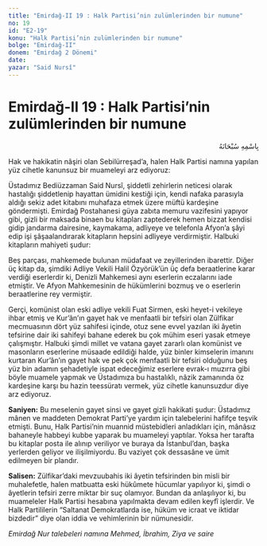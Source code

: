 ```yaml
---
title: "Emirdağ-II 19 : Halk Partisi’nin zulümlerinden bir numune"
no: 19
id: "E2-19"
konu: "Halk Partisi’nin zulümlerinden bir numune"
bolge: "Emirdağ-II"
donem: "Emirdağ 2 Dönemi"
date: 
yazar: "Said Nursî"
---
```


# Emirdağ-II 19 : Halk Partisi’nin zulümlerinden bir numune

<p class="arabic" dir="rtl" title="Meal: “Her türlü noksan sıfatlardan yüce olan Allah’ın adıyla.”">بِاسْمِهِ سُبْحَانَهُ</p>

Hak ve hakikatin nâşiri olan Sebilürreşad’a, halen Halk Partisi namına yapılan yüz cihetle kanunsuz bir muameleyi arz ediyoruz:

Üstadımız Bediüzzaman Said Nursî, şiddetli zehirlerin neticesi olarak hastalığı şiddetlenip hayattan ümidini kestiği için, kendi nafaka parasıyla aldığı sekiz adet kitabını muhafaza etmek üzere müftü kardeşine göndermişti. Emirdağ Postahanesi güya zabıta memuru vazifesini yapıyor gibi, gizli bir maksada binaen bu kitapları zaptederek hemen bizzat kendisi gidip jandarma dairesine, kaymakama, adliyeye ve telefonla Afyon’a şâyi edip işi şâşaalandırarak kitapların hepsini adliyeye verdirmiştir. Halbuki kitapların mahiyeti şudur:

Beş parçası, mahkemede bulunan müdafaat ve zeyillerinden ibarettir. Diğer üç kitap da, şimdiki Adliye Vekili Halil Özyörük’ün üç defa beraatlerine karar verdiği eserlerdir ki, Denizli Mahkemesi aynı eserlerin eczalarını iade etmiştir. Ve Afyon Mahkemesinin de hükümlerini bozmuş ve o eserlerin beraatlerine rey vermiştir.

Gerçi, komünist olan eski adliye vekili Fuat Sirmen, eski heyet-i vekileye ihbar etmiş ve Kur’ân’ın gayet hak ve menfaatli bir tefsiri olan Zülfikar mecmuasının dört yüz sahifesi içinde, otuz sene evvel yazılan iki âyetin tefsirine dair iki sahifeyi bahane ederek bu çok mühim eseri yasak etmeye çalışmıştır. Halbuki şimdi millet ve vatana gayet zararlı olan komünist ve masonların eserlerine müsaade edildiği halde, yüz binler kimselerin imanını kurtaran Kur’ân’ın gayet hak ve pek çok menfaatli bir tefsiri olduğunu beş yüz bin adamın şehadetiyle ispat edeceğimiz eserlere evrak-ı muzırra gibi böyle muamele yapmak ve Üstadımıza bu hastalıklı, nâzik zamanında öz kardeşine karşı bu hazin teessüratı vermek, yüz cihetle kanunsuzdur diye arz ediyoruz.

**Saniyen:** Bu meselenin gayet sinsi ve gayet gizli hakikati şudur: Üstadımız mânen ve maddeten Demokrat Parti’ye yardım için talebelerini hafifçe teşvik etmişti. Bunu, Halk Partisi’nin muannid müstebidleri anladıkları için, mânâsız bahaneyle habbeyi kubbe yaparak bu muameleyi yaptılar. Yoksa her tarafta bu kitaplar posta ile alınıp veriliyor ve buraya da İstanbul’dan, başka yerlerden geliyor ve ilişilmiyordu. Bu vaziyet çok dessasâne ve ümit edilmeyen bir plandır.

**Salisen:** Zülfikar’daki mevzuubahis iki âyetin tefsirinden bin misli bir muhalefetle, halen matbuatta eski hükûmete hücumlar yapılıyor ki, şimdi o âyetlerin tefsiri zerre miktar bir suç olamıyor. Bundan da anlaşılıyor ki, bu muameleler Halk Partisi hesabına yapılmakta devam edilen keyfî işlerdir. Ve Halk Partililerin “Saltanat Demokratlarda ise, hüküm ve icraat ve iktidar bizdedir” diye olan iddia ve vehimlerinin bir nümunesidir.

*Emirdağ Nur talebeleri namına*
*Mehmed, İbrahim, Ziya ve saire*
